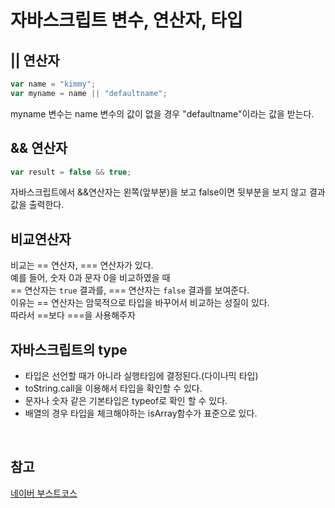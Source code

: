 # 자바스크립트 변수, 연산자, 타입

## || 연산자

```javascript
var name = "kimmy";
var myname = name || "defaultname";
```

myname 변수는 name 변수의 값이 없을 경우 "defaultname"이라는 값을 받는다.
<br>

## && 연산자

```javascript
var result = false && true;
```

자바스크립트에서 &&연산자는 왼쪽(앞부분)을 보고 false이면 뒷부분을 보지 않고 결과값을 출력한다.
<br>

## 비교연산자

비교는 == 연산자, === 연산자가 있다.<br>
예를 들어, 숫자 0과 문자 0을 비교하였을 때<br>
== 연산자는 `true` 결과를, === 연산자는 `false` 결과를 보여준다.<br>
이유는 == 연산자는 암묵적으로 타입을 바꾸어서 비교하는 성질이 있다.<br>
따라서 ==보다 ===을 사용해주자<br>

## 자바스크립트의 type

- 타입은 선언할 때가 아니라 실행타임에 결정된다.(다이나믹 타입)
- toString.call을 이용해서 타입을 확인할 수 있다.
- 문자나 숫자 같은 기본타입은 typeof로 확인 할 수 있다.
- 배열의 경우 타입을 체크해야하는 isArray함수가 표준으로 있다.

<br>

## 참고

[네이버 부스트코스](https://www.edwith.org/boostcourse-web/lecture/16693/)
